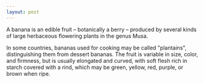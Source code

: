 ```yaml
---
layout: post
---
```


<!--excerpt.start-->

A banana is an edible fruit – botanically a berry – produced by several
kinds of large herbaceous flowering plants in the genus Musa.

<!--excerpt.end-->

In some countries, bananas used for cooking may be called "plantains",
distinguishing them from dessert bananas. The fruit is variable in size,
color, and firmness, but is usually elongated and curved, with soft
flesh rich in starch covered with a rind, which may be green, yellow,
red, purple, or brown when ripe.
